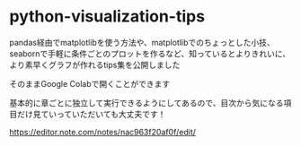 # python-visualization-tips

pandas経由でmatplotlibを使う方法や、matplotlibでのちょっとした小技、seabornで手軽に条件ごとのプロットを作るなど、知っているとよりきれいに、より素早くグラフが作れるtips集を公開しました

そのままGoogle Colabで開くことができます

基本的に章ごとに独立して実行できるようにしてあるので、目次から気になる項目だけ見ていっていただいても大丈夫です！


https://editor.note.com/notes/nac963f20af0f/edit/
